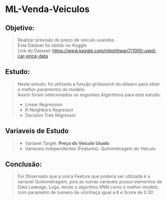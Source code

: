 # ML-Venda-Veiculos

## Objetivo: 
> Realizar previsão do preço de veiculo usandos .</br>
> Este Dataset foi obtido no Kaggle</br>
> Link do Dataset: https://www.kaggle.com/nileshtiwari7/1000-used-car-price-data
> 
## Estudo:
> Neste estudo, foi utilizada a função gridsearch do sklearn para obter o melhor paramentro do modelo. </br>
> Assim foram selecionados os segunites Algoritmos para este estudo: </br>
>* Linear Regression </br>
>* K-Neighbors Regressor </br>
>* Decision Tree Regressor </br>

## Variaveis de Estudo
>* Variavel Target: **Preço do Veiculo Usado** </br>
>* Variaveis independentes (Features): Quilometragem do Veiculo


## Conclusão: 
> Foi Observado que a unica Feature que poderia ser utilizada é a variavel Quilometragem, pois as outras variaveis possui elementos de Data Leakage,
> Logo, tendo o algoritmo KNN como o melhor modelo, com parametro de numero de vizinhaça igual a  6 e Score de 0.30
> 

